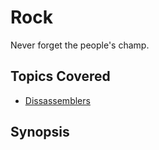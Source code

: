 # Rock
Never forget the people's champ.
## Topics Covered

- [Dissassemblers](/reverse-engineering/what-are-disassemblers/)
## Synopsis

